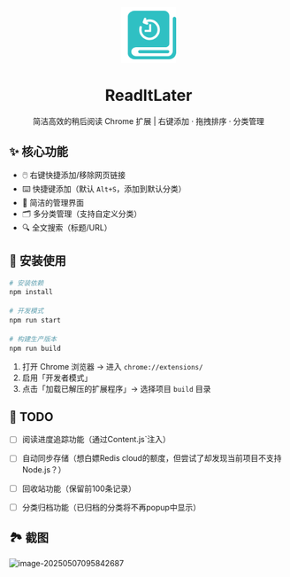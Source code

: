 <div align="center">
  <img src="src/assets/img/icon-128.png" width="100" alt="ReadItLater Logo">
  <h1>ReadItLater</h1>
  <p>简洁高效的稍后阅读 Chrome 扩展 | 右键添加 · 拖拽排序 · 分类管理</p>
</div>

## ✨ 核心功能
- 🖱️ 右键快捷添加/移除网页链接
- ⌨️ 快捷键添加（默认 `Alt+S`，添加到默认分类）
- 🧩 简洁的管理界面
- 🗂️ 多分类管理（支持自定义分类）
- 🔍 全文搜索（标题/URL）



## 🚀 安装使用
```bash
# 安装依赖
npm install

# 开发模式
npm run start

# 构建生产版本
npm run build
```

1. 打开 Chrome 浏览器 → 进入 `chrome://extensions/`
2. 启用「开发者模式」
3. 点击「加载已解压的扩展程序」→ 选择项目 `build` 目录




## 📅 TODO
- [ ] 阅读进度追踪功能（通过Content.js`注入）
- [ ] 自动同步存储（想白嫖Redis cloud的额度，但尝试了却发现当前项目不支持Node.js？）
- [ ] 回收站功能（保留前100条记录）
- [ ] 分类归档功能（已归档的分类将不再popup中显示）


## 🏞️ 截图

![image-20250507095842687](https://djchan-xyz.pages.dev/file/AgACAgUAAyEGAASJIjr1AAICx2gavm6vbDzwCgK87yEyHXD2IDCKAALIyjEbnRPYVGFncdo_b4_sAQADAgADeQADNgQ.png)

  